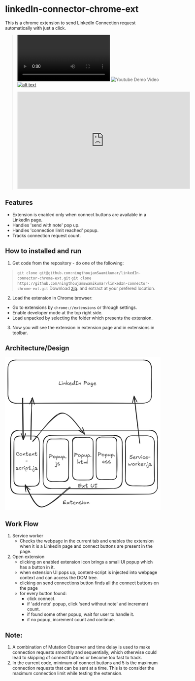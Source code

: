 ﻿# linkedIn-connector-chrome-ext
This is a chrome extension to send LinkedIn Connection request automatically with just a click.
> ![Demo Video](/readme-resource/final-edited-lin_conn-ext.mp4)
> ![Youtube Demo Video](https://youtu.be/lpVW5z0hLkE)
> [![alt text](https://img.youtube.com/vi/lpVW5z0hLkE/0.jpg)](https://www.youtube.com/watch?v=lpVW5z0hLkE)
> <iframe width="560" height="315" src="https://www.youtube.com/embed/lpVW5z0hLkE?si=uOagrNMjsjCgLYVQ" title="YouTube video player" frameborder="0" allow="accelerometer; autoplay; clipboard-write; encrypted-media; gyroscope; picture-in-picture; web-share" referrerpolicy="strict-origin-when-cross-origin" allowfullscreen></iframe>

## Features
- Extension is enabled only when connect buttons are available in a LinkedIn page.
- Handles 'send with note' pop up.
- Handles 'connection limit reached' popup.
- Tracks connection request count.

## How to installed and run
1. Get code from the repository - do one of the following:
>`git clone git@github.com:ningthoujamSwamikumar/linkedIn-connector-chrome-ext.git`
>`git clone https://github.com/ningthoujamSwamikumar/linkedIn-connector-chrome-ext.git`
>Download [zip](https://github.com/ningthoujamSwamikumar/linkedIn-connector-chrome-ext/archive/refs/heads/main.zip). and extract at your prefered location.
2. Load the extension in Chrome browser:
- Go to extensions by `chrome://extensions` or through settings.
- Enable developer mode at the top right side.
- Load unpacked by selecting the folder which presents the extension.
3. Now you will see the extension in extension page and in extensions in toolbar.

## Architecture/Design
![architecure diagram of extension](/readme-resource/linkedin-conn-ext-architecture.png)

## Work Flow
1. Service worker
    - Checks the webpage in the current tab and enables the extension when it is a LinkedIn page and connect buttons are present in the page.
2. Open extension
    - clicking on enabled extension icon brings a small UI popup which has a button in it.
    - when extension UI pops up, content-script is injected into webpage context and can access the DOM tree.
    - clicking on send connections button finds all the connect buttons on the page
    - for every button found:
        - click connect.
        - if 'add note' popup, click 'send without note' and increment count.
        - if found some other popup, wait for user to handle it.
        - if no popup, increment count and continue.

## Note:
1. A combination of Mutation Observer and time delay is used to make connection requests smoothly and sequentially, which otherwise could lead to skipping of connect buttons or become too fast to track.
2. In the current code, minimum of connect buttons and 5 is the maximum connection requests that can be sent at a time. This is to consider the maximum connection limit while testing the extension.
